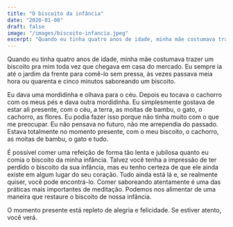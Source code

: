 ```yaml
---
title: "O biscoito da infância"
date: "2020-01-08"
draft: false
image: "/images/biscoito-infancia.jpeg"
excerpt: "Quando eu tinha quatro anos de idade, minha mãe costumava trazer um biscoito pra mim toda vez que chegava em casa do mercado. Eu sempre ia até o jardim da frente para comê-lo sem pressa, às vezes passava meia hora ou quarenta e cinco minutos saboreando um biscoito."
---
```


Quando eu tinha quatro anos de idade, minha mãe costumava trazer um biscoito pra mim toda vez que chegava em casa do mercado. Eu sempre ia até o jardim da frente para comê-lo sem pressa, às vezes passava meia hora ou quarenta e cinco minutos saboreando um biscoito.

Eu dava uma mordidinha e olhava para o céu. Depois eu tocava o cachorro com os meus pés e dava outra mordidinha. Eu simplesmente gostava de estar ali presente, com o céu, a terra, as moitas de bambu, o gato, o cachorro, as flores. Eu podia fazer isso porque não tinha muito com o que me preocupar. Eu não pensava no futuro, não me arrependia do passado. Estava totalmente no momento presente, com o meu biscoito, o cachorro, as moitas de bambu, o gato e tudo.

É possível comer uma refeição de forma tão lenta e jubilosa quanto eu comia o biscoito da minha infância. Talvez você tenha a impressão de ter perdido o biscoito da sua infância, mas eu tenho certeza de que ele ainda existe em algum lugar do seu coração. Tudo ainda está lá e, se realmente quiser, você pode encontrá-lo. Comer saboreando atentamente é uma das práticas mais importantes de meditação. Podemos nos alimentar de uma maneira que restaure o biscoito de nossa infância.

O momento presente está repleto de alegria e felicidade. Se estiver atento, você verá.
